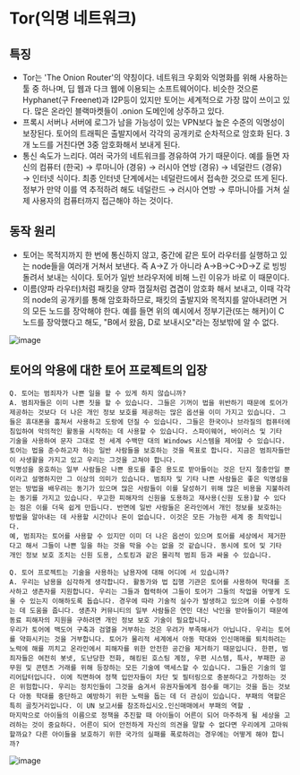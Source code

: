 # Tor(익명 네트워크)
## 특징
- Tor는 'The Onion Router'의 약칭이다. 네트워크 우회와 익명화를 위해 사용하는 툴 중 하나며, 딥 웹과 다크 웹에 이용되는 소프트웨어이다. 비슷한 것으론 Hyphanet(구 Freenet)과 I2P등이 있지만 토어는 세계적으로 가장 많이 쓰이고 있다. 많은 온라인 블랙마켓들이 .onion 도메인에 상주하고 있다.
- 프록시 서버나 서버에 로그가 남을 가능성이 있는 VPN보다 높은 수준의 익명성이 보장된다. 토어의 트래픽은 출발지에서 각각의 공개키로 순차적으로 암호화 된다. 3개 노드를 거친다면 3중 암호화해서 보내게 된다.
- 통신 속도가 느리다. 여러 국가의 네트워크를 경유하여 가기 때문이다. 예를 들면 자신의 컴퓨터 (한국) → 루마니아 (경유) → 러시아 연방 (경유) → 네덜란드 (경유) → 인터넷 식이다. 최종 인터넷 단계에서는 네덜란드에서 접속한 것으로 뜨게 된다. 정부가 만약 이를 역 추적하려 해도 네덜란드 → 러시아 연방 → 루마니아를 거쳐 실제 사용자의 컴퓨터까지 접근해야 하는 것이다.
## 동작 원리
- 토어는 목적지까지 한 번에 통신하지 않고, 중간에 같은 토어 라우터를 실행하고 있는 node들을 여러개 거쳐서 보낸다. 즉 A→Z 가 아니라 A→B→C→D→Z 로 빙빙 돌려서 보내는 식이다. 토어가 일반 브라우저에 비해 느린 이유가 바로 이 때문이다.
- 이름(양파 라우터)처럼 패킷을 양파 껍질처럼 겹겹이 암호화 해서 보내고, 이때 각각의 node의 공개키를 통해 암호화하므로, 패킷의 출발지와 목적지를 알아내려면 거의 모든 노드를 장악해야 한다. 예를 들면 위의 예시에서 정부기관(또는 해커)이 C 노드를 장악했다고 해도, "B에서 왔음, D로 보내시오"라는 정보밖에 알 수 없다.

![image](https://github.com/user-attachments/assets/d81777d0-7011-4bc9-bd3a-14ecfbed4822)
## 토어의 악용에 대한 토어 프로젝트의 입장
```
Q. 토어는 범죄자가 나쁜 일을 할 수 있게 하지 않습니까?
A. 범죄자들은 이미 나쁜 짓을 할 수 있습니다. 그들은 기꺼이 법을 위반하기 때문에 토어가 제공하는 것보다 더 나은 개인 정보 보호를 제공하는 많은 옵션을 이미 가지고 있습니다. 그들은 휴대폰을 훔쳐서 사용하고 도랑에 던질 수 있습니다. 그들은 한국이나 브라질의 컴퓨터에 침입하여 악의적인 활동을 시작하는 데 사용할 수 있습니다. 스파이웨어, 바이러스 및 기타 기술을 사용하여 문자 그대로 전 세계 수백만 대의 Windows 시스템을 제어할 수 있습니다.
토어는 법을 준수하고자 하는 일반 사람들을 보호하는 것을 목표로 합니다. 지금은 범죄자들만이 사생활을 가지고 있고 우리는 그것을 고쳐야 합니다.
익명성을 옹호하는 일부 사람들은 나쁜 용도를 좋은 용도로 받아들이는 것은 단지 절충안일 뿐이라고 설명하지만 그 이상의 의미가 있습니다. 범죄자 및 기타 나쁜 사람들은 좋은 익명성을 얻는 방법을 배우려는 동기가 있으며 많은 사람들이 이를 달성하기 위해 많은 비용을 지불하려는 동기를 가지고 있습니다. 무고한 피해자의 신원을 도용하고 재사용(신원 도용)할 수 있다는 점은 이를 더욱 쉽게 만듭니다. 반면에 일반 사람들은 온라인에서 개인 정보를 보호하는 방법을 알아내는 데 사용할 시간이나 돈이 없습니다. 이것은 모든 가능한 세계 중 최악입니다.
예, 범죄자는 토어를 사용할 수 있지만 이미 더 나은 옵션이 있으며 토어를 세상에서 제거한다고 해서 그들이 나쁜 일을 하는 것을 막을 수는 없을 것 같습니다. 동시에 토어 및 기타 개인 정보 보호 조치는 신원 도용, 스토킹과 같은 물리적 범죄 등과 싸울 수 있습니다.
```
```
Q. 토어 프로젝트는 기술을 사용하는 남용자에 대해 어디에 서 있습니까?
A. 우리는 남용을 심각하게 생각합니다. 활동가와 법 집행 기관은 토어를 사용하여 학대를 조사하고 생존자를 지원합니다. 우리는 그들과 협력하여 그들이 토어가 그들의 작업을 어떻게 도울 수 있는지 이해하도록 돕습니다. 경우에 따라 기술적 실수가 발생하고 있으며 이를 수정하는 데 도움을 줍니다. 생존자 커뮤니티의 일부 사람들은 연민 대신 낙인을 받아들이기 때문에 동료 피해자의 지원을 구하려면 개인 정보 보호 기술이 필요합니다.
우리가 토어에 백도어 구축과 검열을 거부하는 것은 우려가 부족해서가 아닙니다. 우리는 토어를 약화시키는 것을 거부합니다. 토어가 물리적 세계에서 아동 학대와 인신매매를 퇴치하려는 노력에 해를 끼치고 온라인에서 피해자를 위한 안전한 공간을 제거하기 때문입니다. 한편, 범죄자들은 여전히 봇넷, 도난당한 전화, 해킹된 호스팅 계정, 우편 시스템, 특사, 부패한 공무원 및 콘텐츠 거래를 위해 등장하는 모든 기술에 액세스할 수 있습니다. 그들은 기술의 얼리어답터입니다. 이에 직면하여 정책 입안자들이 차단 및 필터링으로 충분하다고 가정하는 것은 위험합니다. 우리는 정치인들이 그것을 숨겨서 유권자들에게 점수를 매기는 것을 돕는 것보다 아동 학대를 중단하고 예방하기 위한 노력을 돕는 데 더 관심이 있습니다. 부패의 역할은 특히 골칫거리입니다. 이 UN 보고서를 참조하십시오.인신매매에서 부패의 역할 .
마지막으로 아이들의 이름으로 정책을 추진할 때 아이들이 어른이 되어 마주하게 될 세상을 고려하는 것이 중요하다. 어른이 되어 안전하게 자신의 의견을 말할 수 없다면 우리에게 고마워할까요? 다른 아이들을 보호하기 위한 국가의 실패를 폭로하려는 경우에는 어떻게 해야 합니까?
```

![image](https://github.com/user-attachments/assets/58fbd053-59a6-45b5-95b5-1136e0ad5cc0)
